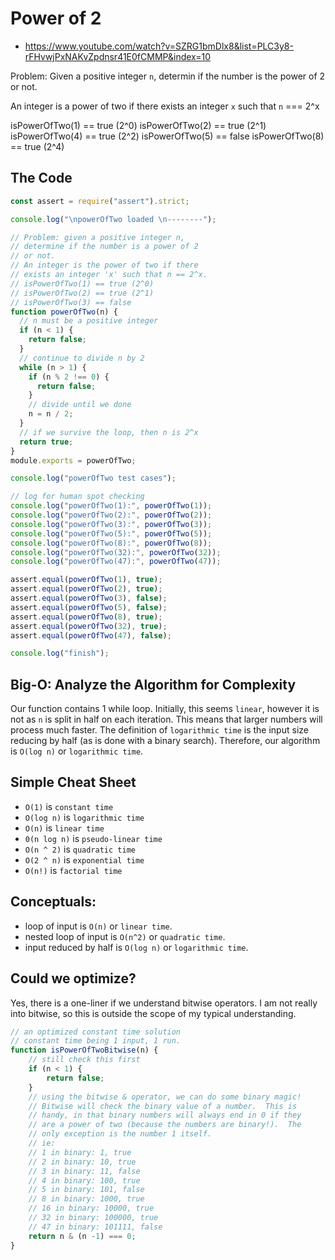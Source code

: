 # Power of 2

- https://www.youtube.com/watch?v=SZRG1bmDlx8&list=PLC3y8-rFHvwjPxNAKvZpdnsr41E0fCMMP&index=10

Problem: Given a positive integer `n`, determin if the number
is the power of 2 or not.

An integer is a power of two if there exists an integer `x` 
such that `n` === 2^x

isPowerOfTwo(1) == true (2^0)
isPowerOfTwo(2) == true (2^1)
isPowerOfTwo(4) == true (2^2)
isPowerOfTwo(5) == false
isPowerOfTwo(8) == true (2^4)

## The Code

```javascript
const assert = require("assert").strict;

console.log("\npowerOfTwo loaded \n--------");

// Problem: given a positive integer n,
// determine if the number is a power of 2
// or not.
// An integer is the power of two if there
// exists an integer 'x' such that n == 2^x.
// isPowerOfTwo(1) == true (2^0)
// isPowerOfTwo(2) == true (2^1)
// isPowerOfTwo(3) == false
function powerOfTwo(n) {
  // n must be a positive integer
  if (n < 1) {
    return false;
  }
  // continue to divide n by 2
  while (n > 1) {
    if (n % 2 !== 0) {
      return false;
    }
    // divide until we done
    n = n / 2;
  }
  // if we survive the loop, then n is 2^x
  return true;
}
module.exports = powerOfTwo;

console.log("powerOfTwo test cases");

// log for human spot checking
console.log("powerOfTwo(1):", powerOfTwo(1));
console.log("powerOfTwo(2):", powerOfTwo(2));
console.log("powerOfTwo(3):", powerOfTwo(3));
console.log("powerOfTwo(5):", powerOfTwo(5));
console.log("powerOfTwo(8):", powerOfTwo(8));
console.log("powerOfTwo(32):", powerOfTwo(32));
console.log("powerOfTwo(47):", powerOfTwo(47));

assert.equal(powerOfTwo(1), true);
assert.equal(powerOfTwo(2), true);
assert.equal(powerOfTwo(3), false);
assert.equal(powerOfTwo(5), false);
assert.equal(powerOfTwo(8), true);
assert.equal(powerOfTwo(32), true);
assert.equal(powerOfTwo(47), false);

console.log("finish");

```

## Big-O: Analyze the Algorithm for Complexity

Our function contains 1 while loop.  Initially, this seems `linear`, however
it is not as `n` is split in half on each iteration.  This means that larger 
numbers will process much faster.  The definition of `logarithmic time` is 
the input size reducing by half (as is done with a binary search).  Therefore,
our algorithm is `O(log n)` or `logarithmic time`.


## Simple Cheat Sheet

- `O(1)` is `constant time`
- `O(log n)` is `logarithmic time` 
- `O(n)` is `linear time`
- `0(n log n)` is `pseudo-linear time`
- `O(n ^ 2)` is `quadratic time` 
- `O(2 ^ n)` is `exponential time`
- `O(n!)` is `factorial time` 

## Conceptuals:

- loop of input is `O(n)` or `linear time`.
- nested loop of input is `O(n^2)` or `quadratic time`.
- input reduced by half is `O(log n)` or `logarithmic time`.


## Could we optimize?

Yes, there is a one-liner if we understand bitwise operators.  I 
am not really into bitwise, so this is outside the scope of my 
typical understanding.

```javascript
// an optimized constant time solution
// constant time being 1 input, 1 run.
function isPowerOfTwoBitwise(n) {
    // still check this first
    if (n < 1) {
        return false;
    }
    // using the bitwise & operator, we can do some binary magic!
    // Bitwise will check the binary value of a number.  This is 
    // handy, in that binary numbers will always end in 0 if they 
    // are a power of two (because the numbers are binary!).  The 
    // only exception is the number 1 itself.
    // ie:
    // 1 in binary: 1, true
    // 2 in binary: 10, true
    // 3 in binary: 11, false
    // 4 in binary: 100, true
    // 5 in binary: 101, false
    // 8 in binary: 1000, true
    // 16 in binary: 10000, true
    // 32 in binary: 100000, true
    // 47 in binary: 101111, false
    return n & (n -1) === 0;
}
```